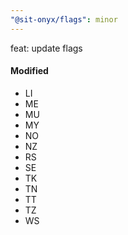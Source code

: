 ```yaml
---
"@sit-onyx/flags": minor
---
```


feat: update flags

#### Modified

- LI
- ME
- MU
- MY
- NO
- NZ
- RS
- SE
- TK
- TN
- TT
- TZ
- WS
